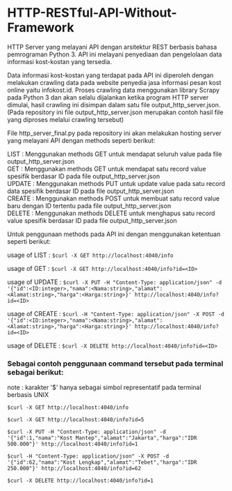 # HTTP-RESTful-API-Without-Framework
HTTP Server yang melayani API dengan arsitektur REST berbasis bahasa pemrograman Python 3. API ini melayani penyediaan dan pengelolaan data informasi kost-kostan yang tersedia.  
  
Data informasi kost-kostan yang terdapat pada API ini diperoleh dengan melakukan crawling data pada website penyedia jasa informasi pesan kost online yaitu infokost.id. Proses crawling data menggunakan library Scrapy pada Python 3 dan akan selalu dijalankan ketika program HTTP server dimulai, hasil crawling ini disimpan dalam satu file output_http_server.json.(Pada repository ini file output_http_server.json merupakan contoh hasil file yang diproses melalui crawling tersebut)

File http_server_final.py pada repository ini akan melakukan hosting server yang melayani API dengan methods seperti berikut:

LIST      : Menggunakan methods GET untuk mendapat seluruh value pada file output_http_server.json  
GET       : Menggunakan methods GET untuk mendapat satu record value spesifik berdasar ID pada file output_http_server.json  
UPDATE    : Menggunakan methods PUT untuk update value pada satu record data spesifik berdasar ID pada file output_http_server.json  
CREATE    : Menggunakan methods POST untuk membuat satu record value baru dengan ID tertentu pada file output_http_server.json  
DELETE    : Menggunakan methods DELETE untuk menghapus satu record value spesifik berdasar ID pada file output_http_server.json

Untuk penggunaan methods pada API ini dengan menggunakan ketentuan seperti berikut:

usage of LIST   : ```$curl -X GET http://localhost:4040/info```  
  
usage of GET    : ```$curl -X GET http://localhost:4040/info?id=<ID>```  
  
usage of UPDATE : ```$curl -X PUT -H "Content-Type: application/json" -d '{"id":<ID:integer>,"nama":<Nama:string>,"alamat":<Alamat:string>,"harga":<Harga:string>}' http://localhost:4040/info?id=<ID>```  
  
usage of CREATE : ```$curl -H "Content-Type: application/json" -X POST -d '{"id":<ID:integer>,"nama":<Nama:string>,"alamat":<Alamat:string>,"harga":<Harga:string>}' http://localhost:4040/info?id=<ID>```  
  
usage of DELETE : ```$curl -X DELETE http://localhost:4040/info?id=<ID>```  


### Sebagai contoh penggunaan command tersebut pada terminal sebagai berikut:
note : karakter '$' hanya sebagai simbol representatif pada terminal berbasis UNIX  
```
$curl -X GET http://localhost:4040/info  
  
$curl -X GET http://localhost:4040/info?id=5  
  
$curl -X PUT -H "Content-Type: application/json" -d '{"id":1,"nama":"Kost Mantep","alamat":"Jakarta","harga":"IDR 500.000"}' http://localhost:4040/info?id=1  
  
$curl -H "Content-Type: application/json" -X POST -d '{"id":62,"nama":"Kost Lengkap","alamat":"Tebet","harga":"IDR 250.000"}' http://localhost:4040/info?id=62  
  
$curl -X DELETE http://localhost:4040/info?id=1  
```
